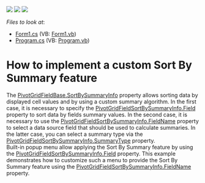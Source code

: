 <!-- default badges list -->
![](https://img.shields.io/endpoint?url=https://codecentral.devexpress.com/api/v1/VersionRange/128582106/11.1.4%2B)
[![](https://img.shields.io/badge/Open_in_DevExpress_Support_Center-FF7200?style=flat-square&logo=DevExpress&logoColor=white)](https://supportcenter.devexpress.com/ticket/details/E2917)
[![](https://img.shields.io/badge/📖_How_to_use_DevExpress_Examples-e9f6fc?style=flat-square)](https://docs.devexpress.com/GeneralInformation/403183)
<!-- default badges end -->
<!-- default file list -->
*Files to look at*:

* [Form1.cs](./CS/WindowsApplication53/Form1.cs) (VB: [Form1.vb](./VB/WindowsApplication53/Form1.vb))
* [Program.cs](./CS/WindowsApplication53/Program.cs) (VB: [Program.vb](./VB/WindowsApplication53/Program.vb))
<!-- default file list end -->
# How to implement a custom Sort By Summary feature


<p>The <a href="http://documentation.devexpress.com/#CoreLibraries/DevExpressXtraPivotGridPivotGridFieldBase_SortBySummaryInfotopic">PivotGridFieldBase.SortBySummaryInfo</a> property allows sorting data by displayed cell values and by using a custom summary algorithm. In the first case, it is necessary to specify the <a href="http://documentation.devexpress.com/#CoreLibraries/DevExpressXtraPivotGridPivotGridFieldSortBySummaryInfo_Fieldtopic">PivotGridFieldSortBySummaryInfo.Field</a> property to sort data by fields summary values. In the second case, it is necessary to use the <a href="http://documentation.devexpress.com/#CoreLibraries/DevExpressXtraPivotGridPivotGridFieldSortBySummaryInfo_FieldNametopic">PivotGridFieldSortBySummaryInfo.FieldName</a> property to select a data source field that should be used to calculate summaries. In the latter case, you can select a summary type via the <a href="http://documentation.devexpress.com/#CoreLibraries/DevExpressXtraPivotGridPivotGridFieldSortBySummaryInfo_SummaryTypetopic">PivotGridFieldSortBySummaryInfo.SummaryType</a> property. <br />
Built-in popup menu allow applying the Sort By Summary  feature by using the <a href="http://documentation.devexpress.com/#CoreLibraries/DevExpressXtraPivotGridPivotGridFieldSortBySummaryInfo_Fieldtopic">PivotGridFieldSortBySummaryInfo.Field</a> property. This example demonstrates how to customize such a menu to provide the Sort By Summary feature using the <a href="http://documentation.devexpress.com/#CoreLibraries/DevExpressXtraPivotGridPivotGridFieldSortBySummaryInfo_FieldNametopic">PivotGridFieldSortBySummaryInfo.FieldName</a> property.</p>

<br/>


